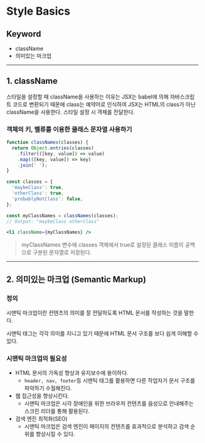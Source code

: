 # Style Basics

## Keyword

- className
- 의미있는 마크업

---

## 1. className

스타일을 설정할 때 className을 사용하는 이유는 JSX는 babel에 의해 자바스크립트 코드로 변환되기 때문에 class는 예약어로 인식하여 JSX는 HTML의 class가 아닌 className을 사용한다. 스타일 설정 시 객체를 전달한다.

### 객체의 키, 벨류를 이용한 클래스 문자열 사용하기

```jsx
function classNames(classes) {
  return Object.entries(classes)
    .filter(([key, value]) => value)
    .map(([key, value]) => key)
    .join(' ');
}

const classes = {
  'maybeClass': true,
  'otherClass': true,
  'probablyNotClass': false,
};

const myClassNames = classNames(classes);
// Output: "maybeClass otherClass"

<li className={myClassNames} />
```

> myClassNames 변수에 classes 객체에서 true로 설정된 클래스 이름이 공백으로 구분된 문자열로 저장된다.

---

## 2. 의미있는 마크업 (Semantic Markup)

### 정의

시맨틱 마크업이란 컨텐츠의 의미를 잘 전달하도록 HTML 문서를 작성하는 것을 말한다.

시맨틱 태그는 각각 의미를 지니고 있기 때문에 HTML 문서 구조를 보다 쉽게 이해할 수 있다.

### 시맨틱 마크업의 필요성

- HTML 문서의 가독성 향상과 유지보수에 용이하다.
  - `header, nav, footer`등 시맨틱 태그를 활용하면 다른 작업자가 문서 구조를 파악하기 수월해진다.
- 웹 접근성을 향상시킨다.
  - 시맨틱 마크업은 시각 장애인을 위한 브라우저 컨텐츠를 음성으로 안내해주는 스크린 리더를 통해 활용된다.
- 검색 엔진 최적화(SEO)
  - 시맨틱 마크업은 검색 엔진이 페이지의 컨텐츠를 효과적으로 분석하고 검색 순위를 향상시킬 수 있다.
